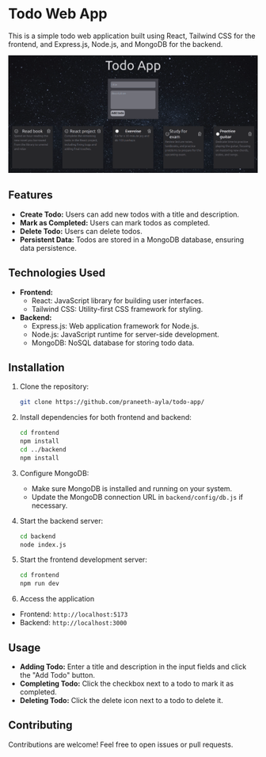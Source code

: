 # Todo Web App

This is a simple todo web application built using React, Tailwind CSS for the frontend, and Express.js, Node.js, and MongoDB for the backend.

![Screenshot](./Screenshot.png)


## Features

- **Create Todo:** Users can add new todos with a title and description.
- **Mark as Completed:** Users can mark todos as completed.
- **Delete Todo:** Users can delete todos.
- **Persistent Data:** Todos are stored in a MongoDB database, ensuring data persistence.

## Technologies Used

- **Frontend:**
  - React: JavaScript library for building user interfaces.
  - Tailwind CSS: Utility-first CSS framework for styling.
- **Backend:**
  - Express.js: Web application framework for Node.js.
  - Node.js: JavaScript runtime for server-side development.
  - MongoDB: NoSQL database for storing todo data.

## Installation

1. Clone the repository:

   ```bash
   git clone https://github.com/praneeth-ayla/todo-app/
2. Install dependencies for both frontend and backend:

   ```bash
   cd frontend
   npm install
   cd ../backend
   npm install
   ```

3. Configure MongoDB:
   - Make sure MongoDB is installed and running on your system.
   - Update the MongoDB connection URL in `backend/config/db.js` if necessary.

4. Start the backend server:

   ```bash
   cd backend
   node index.js
   ```

5. Start the frontend development server:

   ```bash
   cd frontend
   npm run dev
   ```

6. Access the application
  - Frontend: `http://localhost:5173`
  - Backend: `http://localhost:3000`

## Usage

- **Adding Todo:** Enter a title and description in the input fields and click the "Add Todo" button.
- **Completing Todo:** Click the checkbox next to a todo to mark it as completed.
- **Deleting Todo:** Click the delete icon next to a todo to delete it.

## Contributing

Contributions are welcome! Feel free to open issues or pull requests.


